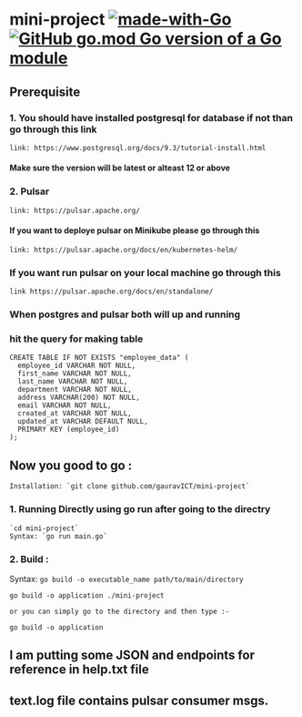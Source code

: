 # mini-project [![made-with-Go](https://img.shields.io/badge/Made%20with-Go-1f425f.svg)](http://golang.org) [![GitHub go.mod Go version of a Go module](https://img.shields.io/github/go-mod/go-version/gauravICT/mini-project)](https://github.com/gauravICT/mini-project)

## Prerequisite

### 1. You should have installed postgresql for database if not than go through this link
```
link: https://www.postgresql.org/docs/9.3/tutorial-install.html

```
#### Make sure the version will be latest or alteast 12 or above

### 2. Pulsar
```
link: https://pulsar.apache.org/

```
#### If you want to deploye pulsar on Minikube please go through this
```
link: https://pulsar.apache.org/docs/en/kubernetes-helm/

```
### If you want run pulsar on your local machine go through this
```
link https://pulsar.apache.org/docs/en/standalone/

```
### When postgres and pulsar both will up and running
### hit the query for making table
```
CREATE TABLE IF NOT EXISTS "employee_data" (
  employee_id VARCHAR NOT NULL,
  first_name VARCHAR NOT NULL,
  last_name VARCHAR NOT NULL,
  department VARCHAR NOT NULL,
  address VARCHAR(200) NOT NULL,
  email VARCHAR NOT NULL,
  created_at VARCHAR NOT NULL,
  updated_at VARCHAR DEFAULT NULL,
  PRIMARY KEY (employee_id)
);

```

 
## Now you good to go :
```
Installation: `git clone github.com/gauravICT/mini-project`

```
### 1. Running Directly using go run after going to the directry
```
`cd mini-project`
Syntax: `go run main.go`

```

### 2. Build : 
Syntax: `go build -o executable_name path/to/main/directory`

```
go build -o application ./mini-project

or you can simply go to the directory and then type :-

go build -o application

```

## I am putting some JSON and endpoints for reference in help.txt file
## text.log file contains pulsar consumer msgs.
